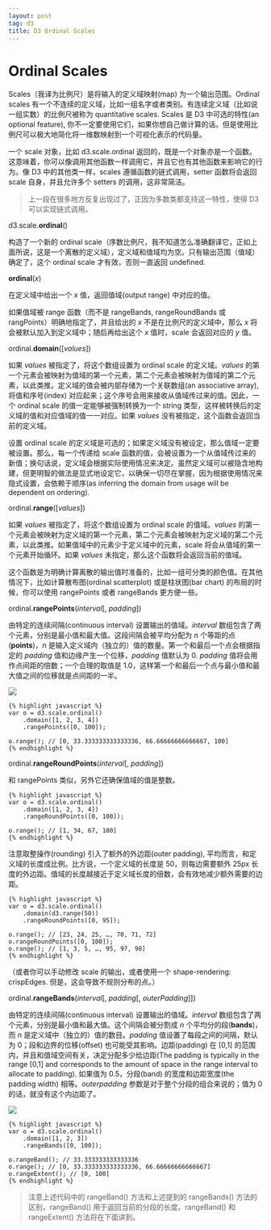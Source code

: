 ```yaml
---
layout: post
tag: d3
title: D3 Ordinal Scales
---
```


# Ordinal Scales

Scales（我译为比例尺）是将输入的定义域映射(map) 为一个输出范围。Ordinal scales 有一个不连续的定义域，比如一组名字或者类别。有连续定义域（比如说一组实数）的比例尺被称为 quantitative scales. Scales 是 D3 中可选的特性(an optional feature), 你不一定要使用它们，如果你想自己做计算的话。但是使用比例尺可以极大地简化将一维数映射到一个可视化表示的代码量。

一个 scale 对象，比如 d3.scale.ordinal 返回的，既是一个对象亦是一个函数。这意味着，你可以像调用其他函数一样调用它，并且它也有其他函数来影响它的行为。像 D3 中的其他类一样，scales 遵循函数的链式调用，setter 函数将会返回 scale 自身，并且允许多个 setters 的调用，这非常简洁。

>上一段在很多地方反复出现过了，正因为多数类都支持这一特性，使得 D3 可以实现链式调用。

d3.scale.**ordinal**()

构造了一个新的 ordinal scale（序数比例尺，我不知道怎么准确翻译它，正如上面所说，这是一个离散的定义域），定义域和值域均为空。只有输出范围（值域）确定了，这个 ordinal scale 才有效，否则一直返回 undefined.

**ordinal**(*x*)

在定义域中给出一个 *x* 值，返回值域(output range) 中对应的值。

如果值域被 range 函数（而不是 rangeBands, rangeRoundBands 或 rangPoints）明确地指定了，并且给出的 *x* 不是在比例尺的定义域中，那么 *x* 将会被默认加入到定义域中；随后再给出这个 *x* 值时，scale 会返回对应的 *y* 值。

ordinal.**domain**([*values*])

如果 *values* 被指定了，将这个数组设置为 ordinal scale 的定义域。*values* 的第一个元素会被映射为值域的第一个元素，第二个元素会被映射为值域的第二个元素，以此类推。定义域的值会被内部存储为一个关联数组(an associative array), 将值和序号(index) 对应起来；这个序号会用来接收从值域传过来的值。因此，一个 ordinal scale 的值一定能够被强制转换为一个 string 类型，这样被转换后的定义域的值和对应值域的值一一对应。如果 *values* 没有被指定，这个函数会返回当前的定义域。

设置 ordinal scale 的定义域是可选的；如果定义域没有被设定，那么值域一定要被设置。那么，每一个传递给 scale 函数的值，会被设置为一个从值域传过来的新值；换句话说，定义域会根据实际使用情况来决定。虽然定义域可以被隐含地构建，但更明智的做法是显式地设定它，以确保一切尽在掌握，因为根据使用情况来隐式设置，会依赖于顺序(as inferring the domain from usage will be dependent on ordering).

ordinal.**range**([*values*])

如果 *values* 被指定了，将这个数组设置为 ordinal scale 的值域。*values* 的第一个元素会被映射为定义域的第一个元素，第二个元素会被映射为定义域的第二个元素，以此类推。如果值域中的元素少于定义域中的元素，scale 将会从值域的第一个元素开始循环。如果 *values* 未指定，那么这个函数将会返回当前的值域。

这个函数是为明确计算离散的输出值时准备的，比如一组可分类的颜色值。在其他情况下，比如计算散布图(ordinal scatterplot) 或是柱状图(bar chart) 的布局的时候，你可以使用 rangePoints 或者 rangeBands 更方便一些。

ordinal.**rangePoints**(*interval*[, *padding*])

由特定的连续间隔(continuous interval) 设置输出的值域。*interval* 数组包含了两个元素，分别是最小值和最大值。这段间隔会被平均分配为 *n* 个等距的点(**points**)，*n* 是输入定义域内（独立的）值的数量。第一个和最后一个点会根据指定的 *padding* 值和边缘产生一个位移，*padding* 值默认为 0. *padding* 值将会用作点间距的倍数；一个合理的取值是 1.0，这样第一个和最后一个点与最小值和最大值之间的位移就是点间距的一半。

![](https://camo.githubusercontent.com/1f2b6fd134f82ce192002ec3944eccb09c748abe/68747470733a2f2f662e636c6f75642e6769746875622e636f6d2f6173736574732f3233303534312f3533383638392f34366438373131382d633139332d313165322d383361622d3230303864663763333661612e706e67)

    {% highlight javascript %}
    var o = d3.scale.ordinal()
        .domain([1, 2, 3, 4])
        .rangePoints([0, 100]);
    
    o.range(); // [0, 33.333333333333336, 66.66666666666667, 100]
    {% endhighlight %}

ordinal.**rangeRoundPoints**(*interval*[, *padding*])

和 rangePoints 类似，另外它还确保值域的值是整数。

    {% highlight javascript %}
    var o = d3.scale.ordinal()
        .domain([1, 2, 3, 4])
        .rangeRoundPoints([0, 100]);
    
    o.range(); // [1, 34, 67, 100]
    {% endhighlight %}

注意取整操作(rounding) 引入了额外的外边距(outer padding), 平均而言，和定义域的长度成比例。比方说，一个定义域的长度是 50，则每边需要额外 25px 长度的外边距。值域的长度越接近于定义域长度的倍数，会有效地减少额外需要的边距。

    {% highlight javascript %}
    var o = d3.scale.ordinal()
        .domain(d3.range(50))
        .rangeRoundPoints([0, 95]);

    o.range(); // [23, 24, 25, …, 70, 71, 72]
    o.rangeRoundPoints([0, 100]);
    o.range(); // [1, 3, 5, …, 95, 97, 98] 
    {% endhighlight %}
    
（或者你可以手动修改 scale 的输出，或者使用一个 shape-rendering: crispEdges. 但是，这会导致不规则分布的点。）

ordinal.**rangeBands**(*interval*[, *padding*[, *outerPadding*]])

由特定的连续间隔(continuous interval) 设置输出的值域。*interval* 数组包含了两个元素，分别是最小值和最大值。这个间隔会被分割成 *n* 个平均分的段(**bands**)，而 *n* 是定义域中（独立的）值的数目。*padding* 值设置了每段之间的间隔，默认为 0；段和边界的位移(offset) 也可能受其影响。边距(padding) 在 [0,1] 的范围内，并且和值域空间有关，决定分配多少给边距(The padding is typically in the range [0,1] and corresponds to the amount of space in the range interval to allocate to padding). 如果值为 0.5，分段(band) 的宽度和边距宽度(the padding width) 相等。*outerpadding* 参数是对于整个分段的组合来说的；值为 0 的话，就没有这个内边距了。

![](https://camo.githubusercontent.com/12675eaff20815f41bccd4d1c50643c2b531052e/68747470733a2f2f662e636c6f75642e6769746875622e636f6d2f6173736574732f3233303534312f3533383638382f34366332393863302d633139332d313165322d396137652d3135643961626366616239622e706e67)

    {% highlight javascript %}
    var o = d3.scale.ordinal()
        .domain([1, 2, 3])
        .rangeBands([0, 100]);

    o.rangeBand(); // 33.333333333333336
    o.range(); // [0, 33.333333333333336, 66.66666666666667]
    o.rangeExtent(); // [0, 100]
    {% endhighlight %}

>注意上述代码中的 rangeBand() 方法和上述提到的 rangeBands() 方法的区别，rangeBand() 用于返回当前的分段的长度。rangeBand() 和 rangeExtent() 方法将在下面讲到。